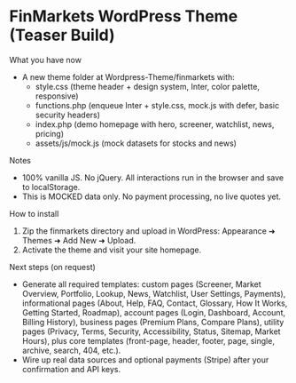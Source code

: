 # FinMarkets WordPress Theme (Teaser Build)

What you have now
- A new theme folder at Wordpress-Theme/finmarkets with:
  - style.css (theme header + design system, Inter, color palette, responsive)
  - functions.php (enqueue Inter + style.css, mock.js with defer, basic security headers)
  - index.php (demo homepage with hero, screener, watchlist, news, pricing)
  - assets/js/mock.js (mock datasets for stocks and news)

Notes
- 100% vanilla JS. No jQuery. All interactions run in the browser and save to localStorage.
- This is MOCKED data only. No payment processing, no live quotes yet.

How to install
1) Zip the finmarkets directory and upload in WordPress: Appearance ➜ Themes ➜ Add New ➜ Upload.
2) Activate the theme and visit your site homepage.

Next steps (on request)
- Generate all required templates: custom pages (Screener, Market Overview, Portfolio, Lookup, News, Watchlist, User Settings, Payments), informational pages (About, Help, FAQ, Contact, Glossary, How It Works, Getting Started, Roadmap), account pages (Login, Dashboard, Account, Billing History), business pages (Premium Plans, Compare Plans), utility pages (Privacy, Terms, Security, Accessibility, Status, Sitemap, Market Hours), plus core templates (front-page, header, footer, page, single, archive, search, 404, etc.).
- Wire up real data sources and optional payments (Stripe) after your confirmation and API keys.